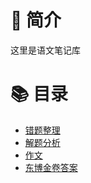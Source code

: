 # 🥳 简介

这里是语文笔记库

# 📚 目录

- [错题整理](./错题整理/错题目录.md)
- [解题分析](./解题分析/解题目录.md)
- [作文](作文/作文目录.md)
- [东博金卷答案](<../Resource/2025年湖南省普通高等学校对口招生考试 东博金卷 语文 答案.pdf>)